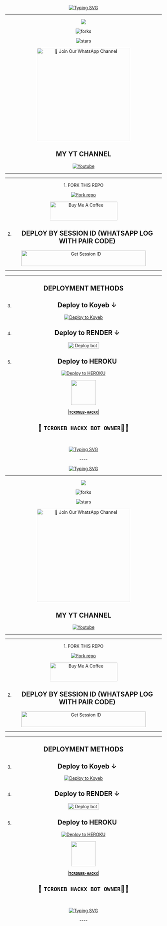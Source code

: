 <br>
 </p>
   <br>
 </p>
    <p align="center">
<a href="https://git.io/typing-svg"><img src="https://readme-typing-svg.demolab.com?font=EB+Garamond&weight=800&size=28&duration=4000&pause=1000&random=false&width=435&lines=WELCOME+TO+AI-BOT-MD;MULTI-DEVICE+WHATSAPP+BOT;DEVELOPED+BY+TCRONEB...❤️" alt="Typing SVG" /></a>

 
  
<div align="center">
</p

<hr>

<hr>
<p align="center">
<a href="https://github.com/T-crone-B/ai-bot-md">
    <img src="https://files.catbox.moe/rb02st.jpg">
  </a>


    

![forks](https://img.shields.io/github/forks/TcronebHackx-MD/ai-bot-md?label=Forks&style=social)

![stars](https://img.shields.io/github/stars/T-crone-B/ai-bot-md?style=social)




<a href="https://whatsapp.com/channel/0029Vafg8mVLtOj6eAvlZO0w"><img src="https://img.shields.io/badge/%E2%9D%A4%EF%B8%8F%E2%80%8D%20Join%20Our%20WhatsApp%20Channel%F0%9F%91%A8%E2%80%8D%F0%9F%92%BB-green" alt="📎 Join Our WhatsApp Channel" width="300"></a>



## MY YT CHANNEL

[![Youtube](https://telegra.ph/file/eebe86c26e98ffeae39ea.jpg)](https://youtube.com/@cbf_263) 

</details>





<hr>

<hr>
1. FORK THIS REPO


<a href='https://github.com/TcronebHackx-MD/THE-AI-MD/fork' target="_blank"><img alt='Fork repo' src='https://img.shields.io/badge/Fork This Repo-black?style=for-the-badge&logo=git&logoColor=white'/></a>


<a href="https://cautious-halibut-pjgjrvgv5wxrhrxqw-8000.app.github.dev/" target="_blank"><img src="https://cdn.buymeacoffee.com/buttons/v2/default-yellow.png" alt="Buy Me A Coffee" style="height: 60px !important;width: 217px !important;" ></a>

2. ## DEPLOY BY SESSION ID (WHATSAPP LOG WITH PAIR CODE)

<a href='https://pair-web-public.koyeb.app/' target="_blank"><img alt='Get Session ID' src='https://img.shields.io/badge/%F0%9F%9A%80%EF%B8%8F%E2%80%8D%201-OUR%F0%9F%93%8B%20%20PAIR%20CODE%20WEB%F0%9F%91%A8%E2%80%8D%F0%9F%92%BB-yellow' width="400" height="50" alt="Deploy bot"/></a>

<hr>
<hr>

## DEPLOYMENT METHODS
3. ## Deploy to Koyeb ↓

[![Deploy to Koyeb](https://www.koyeb.com/static/images/deploy/button.svg)](https://app.koyeb.com/deploy?name=tcroneb-md&type=git&repository=cobrs11%2Faibotmd-MD&branch=main&builder=dockerfile&env%5BSESSION_ID%5D=your+sessionid+here&env%5BMODE%5D=public&env%5BAUTO_STATUS_SEEN%5D=true&env%5BAUTO_READ%5D=flase&env%5BAUTO_REACT%5D=flase&env%5BALWAYS_ONLINE%5D=flase&ports=8000%3Bhttp%3B%2F)

4. ## Deploy to RENDER ↓

<a href="https://dashboard.render.com/" target="blank"><img align="center" src="https://telegra.ph/file/c15e952f017c10e12f431.jpg" width="100" height="20" alt="Deploy bot"/></a>

5. ## Deploy to HEROKU

[![Deploy to HEROKU](https://www.herokucdn.com/deploy/button.svg)](https://dashboard.heroku.com/new?template=https://github.com/cobrs11/HANSAMAL-MD)



   <a href="https://github.com/T-crone-B/"><img src="https://files.catbox.moe/q0w46d.jpg" width=80 height=80></a>   

|**[`TCRONEB-HACKX`](https://github.com/T-crone-B)**|

## 👑 `TCRONEB HACKX BOT OWNER`👨‍💻 

 <br>
 </p>
    <p align="center">
<a href="https://git.io/typing-svg"><img src="https://readme-typing-svg.demolab.com?font=EB+Garamond&weight=800&size=28&duration=4000&pause=1000&random=false&width=435&lines=THANKS+ALL+USE;MY+BOT+AI-BOT-MD" alt="Typing SVG" /></a>
<p>----
 <p align="center">
<a href="https://git.io/typing-svg"><img src="https://readme-typing-svg.demolab.com?font=EB+Garamond&weight=800&size=28&duration=4000&pause=1000&random=false&width=435&lines=WELCOME+TO+AI-BOT-MD;MULTI-DEVICE+WHATSAPP+BOT;DEVELOPED+BY+TCRONEB...❤️" alt="Typing SVG" /></a>

 
  
<div align="center">
</p

<hr>

<hr>
<p align="center">
<a href="https://github.com/T-crone-B/ai-bot-md">
    <img src="https://files.catbox.moe/rb02st.jpg">
  </a>


    

![forks](https://img.shields.io/github/forks/T-crone-B/ai-bot-md?label=Forks&style=social)

![stars](https://img.shields.io/github/stars/T-crone-B/ai-bot-md?style=social)




<a href="https://whatsapp.com/channel/0029Vafg8mVLtOj6eAvlZO0w"><img src="https://img.shields.io/badge/%E2%9D%A4%EF%B8%8F%E2%80%8D%20Join%20Our%20WhatsApp%20Channel%F0%9F%91%A8%E2%80%8D%F0%9F%92%BB-green" alt="📎 Join Our WhatsApp Channel" width="300"></a>



## MY YT CHANNEL

[![Youtube](https://telegra.ph/file/eebe86c26e98ffeae39ea.jpg)](https://youtube.com/@cbf_263) 

</details>





<hr>

<hr>
1. FORK THIS REPO


<a href='https://github.com/T-crone-B/ai-bot-md/fork' target="_blank"><img alt='Fork repo' src='https://img.shields.io/badge/Fork This Repo-black?style=for-the-badge&logo=git&logoColor=white'/></a>


<a href="https://cautious-halibut-pjgjrvgv5wxrhrxqw-8000.app.github.dev/" target="_blank"><img src="https://cdn.buymeacoffee.com/buttons/v2/default-yellow.png" alt="Buy Me A Coffee" style="height: 60px !important;width: 217px !important;" ></a>

2. ## DEPLOY BY SESSION ID (WHATSAPP LOG WITH PAIR CODE)

<a href='https://pair-web-public.koyeb.app/' target="_blank"><img alt='Get Session ID' src='https://img.shields.io/badge/%F0%9F%9A%80%EF%B8%8F%E2%80%8D%201-OUR%F0%9F%93%8B%20%20PAIR%20CODE%20WEB%F0%9F%91%A8%E2%80%8D%F0%9F%92%BB-yellow' width="400" height="50" alt="Deploy bot"/></a>

<hr>
<hr>

## DEPLOYMENT METHODS
3. ## Deploy to Koyeb ↓

[![Deploy to Koyeb](https://www.koyeb.com/static/images/deploy/button.svg)](https://app.koyeb.com/deploy?name=tcroneb-md&type=git&repository=cobrs11%2Faibotmd-MD&branch=main&builder=dockerfile&env%5BSESSION_ID%5D=your+sessionid+here&env%5BMODE%5D=public&env%5BAUTO_STATUS_SEEN%5D=true&env%5BAUTO_READ%5D=flase&env%5BAUTO_REACT%5D=flase&env%5BALWAYS_ONLINE%5D=flase&ports=8000%3Bhttp%3B%2F)

4. ## Deploy to RENDER ↓

<a href="https://dashboard.render.com/" target="blank"><img align="center" src="https://telegra.ph/file/c15e952f017c10e12f431.jpg" width="100" height="20" alt="Deploy bot"/></a>

5. ## Deploy to HEROKU

[![Deploy to HEROKU](https://www.herokucdn.com/deploy/button.svg)](https://dashboard.heroku.com/new?template=https://github.com/cobrs11/HANSAMAL-MD)



   <a href="https://github.com/TcronebHackx-MD/"><img src="https://files.catbox.moe/q0w46d.jpg" width=80 height=80></a>   

|**[`TCRONEB-HACKX`](https://github.com/TcronebHackx-MD)**|

## 👑 `TCRONEB HACKX BOT OWNER`👨‍💻 

 <br>
 </p>
    <p align="center">
<a href="https://git.io/typing-svg"><img src="https://readme-typing-svg.demolab.com?font=EB+Garamond&weight=800&size=28&duration=4000&pause=1000&random=false&width=435&lines=THANKS+ALL+USE;MY+BOT+AI-BOT-MD" alt="Typing SVG" /></a>
<p>----
